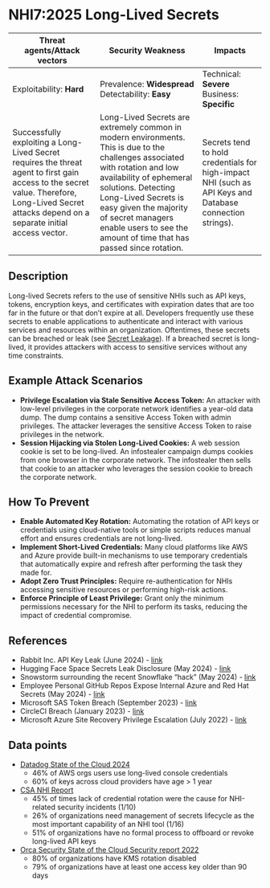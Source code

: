 # NHI7:2025 Long-Lived Secrets

| Threat agents/Attack vectors                                                                                                                                                                     | Security Weakness                                                                                                                                                    | Impacts                                                                                                                                                             |
|--------------------------------------------------------------------------------------------------------------------------------------------------------------------------------------------------|----------------------------------------------------------------------------------------------------------------------------------------------------------------------|---------------------------------------------------------------------------------------------------------------------------------------------------------------------|
| Exploitability: **Hard**                                                                                                                                                                        | Prevalence: **Widespread**<br>Detectability: **Easy**                                                                                                               | Technical: **Severe**<br>Business: **Specific**                                                                                                                    |
| Successfully exploiting a Long-Lived Secret requires the threat agent to first gain access to the secret value. Therefore, Long-Lived Secret attacks depend on a separate initial access vector. | Long-Lived Secrets are extremely common in modern environments. This is due to the challenges associated with rotation and low availability of ephemeral solutions. Detecting Long-Lived Secrets is easy given the majority of secret managers enable users to see the amount of time that has passed since rotation. | Secrets tend to hold credentials for high-impact NHI (such as API Keys and Database connection strings).|


## Description

Long-lived Secrets refers to the use of sensitive NHIs such as API keys, tokens, encryption keys, and certificates with expiration dates that are too far in the future or that don’t expire at all. Developers frequently use these secrets to enable applications to authenticate and interact with various services and resources within an organization. Oftentimes, these secrets can be breached or leak (see [Secret Leakage](https://owasp.org/www-project-non-human-identities-top-10/2025/2-secret-leakage/)). If a breached secret is long-lived, it provides attackers with access to sensitive services without any time constraints.

## Example Attack Scenarios

* **Privilege Escalation via Stale Sensitive Access Token:** An attacker with low-level privileges in the corporate network identifies a year-old data dump. The dump contains a sensitive Access Token with admin privileges. The attacker leverages the sensitive Access Token to raise privileges in the network.
* **Session Hijacking via Stolen Long-Lived Cookies:** A web session cookie is set to be long-lived. An infostealer campaign dumps cookies from one browser in the corporate network. The infostealer then sells that cookie to an attacker who leverages the session cookie to breach the corporate network.

## How To Prevent

* **Enable Automated Key Rotation:** Automating the rotation of API keys or credentials using cloud-native tools or simple scripts reduces manual effort and ensures credentials are not long-lived.
* **Implement Short-Lived Credentials:** Many cloud platforms like AWS and Azure provide built-in mechanisms to use temporary credentials that automatically expire and refresh after performing the task they made for. 
* **Adopt Zero Trust Principles:** Require re-authentication for NHIs accessing sensitive resources or performing high-risk actions.
* **Enforce Principle of Least Privilege:** Grant only the minimum permissions necessary for the NHI to perform its tasks, reducing the impact of credential compromise.

## References
* Rabbit Inc. API Key Leak (June 2024) - [link](https://www.doppler.com/blog/updated-data-breaches-caused-by-leaks-in-2024)
* Hugging Face Space Secrets Leak Disclosure (May 2024) - [link](https://huggingface.co/blog/space-secrets-disclosure)
* Snowstorm surrounding the recent Snowflake “hack” (May 2024) - [link](https://medium.com/@ronilichtman/snowstorm-surrounding-the-recent-snowflake-hack-ab7e51e0c5be)
* Employee Personal GitHub Repos Expose Internal Azure and Red Hat Secrets (May 2024) - [link](https://www.aquasec.com/blog/github-repos-expose-azure-and-red-hat-secrets/)
* Microsoft SAS Token Breach (September 2023) - [link](https://www.wiz.io/blog/38-terabytes-of-private-data-accidentally-exposed-by-microsoft-ai-researchers)
* CircleCI Breach (January 2023) - [link](https://circleci.com/blog/jan-4-2023-incident-report/)
* Microsoft Azure Site Recovery Privilege Escalation (July 2022) - [link](https://www.tenable.com/security/research/tra-2022-26)


## Data points
* [Datadog State of the Cloud 2024](https://www.datadoghq.com/state-of-cloud-security/)
    * 46% of AWS orgs users use long-lived console credentials
    * 60% of keys across cloud providers have age > 1 year
* [CSA NHI Report](hhttps://cloudsecurityalliance.org/artifacts/state-of-non-human-identity-security-survey-report) 
    * 45% of times lack of credential rotation were the cause for NHI-related security incidents (1/10)
    * 26% of organizations need management of secrets lifecycle as the most important capability of an NHI tool (1/16)
    * 51% of organizations have no formal process to offboard or revoke long-lived API keys
* [Orca Security State of the Cloud Security report 2022](https://orca.security/wp-content/uploads/2022/09/2022-State-of-Public-Cloud-Security-Report.pdf)
    * 80% of organizations have KMS rotation disabled
    * 79% of organizations have at least one access key older than 90 days
